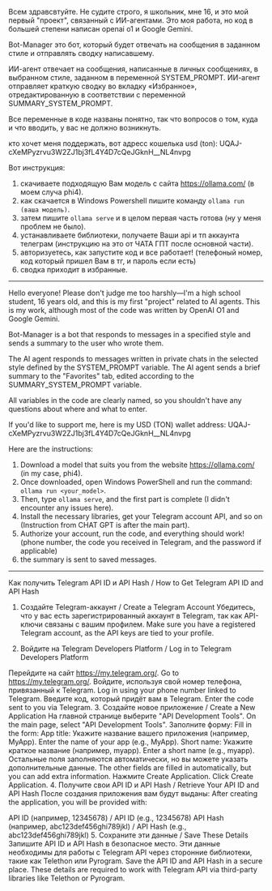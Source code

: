 Всем здравсвтуйте. Не судите строго, я школьник, мне 16, и это мой первый "проект", связанный с ИИ-агентами.
Это моя работа, но код в большей степени написан openai o1 и Google Gemini.

Bot-Manager это бот, который будет отвечать на сообщения в заданном стиле и отправлять сводку написавшему.

ИИ-агент отвечает на сообщения, написанные в личных сообщениях, в выбранном стиле, заданном в переменной SYSTEM_PROMPT.
ИИ-агент отправляет краткую сводку во вкладку «Избранное», отредактированную в соответствии с переменной SUMMARY_SYSTEM_PROMPT.

Все переменные в коде названы понятно, так что вопросов о том, куда и что вводить, у вас не должно возникнуть.

кто хочет меня поддержать, вот адресс кошелька usd (ton): UQAJ-cXeMPyzrvu3W2ZJ1bj3fL4Y4D7cQeJGknH__NL4nvpg

Вот инструкция:
1) скачиваете подходящую Вам модель с сайта https://ollama.com/ (в моем случа phi4).
2) как скачается в Windows Powershell пишите команду `ollama run (ваша модель)`.
3) затем пишите `ollama serve` и в целом первая часть готова (ну у меня проблем не было).
4) устанавливаете библиотеки, получаете Ваши api и тп аккаунта телеграм (инструкцию на это от ЧАТА ГПТ после основной части).
5) авторизуетесь, как запустите код и все работает! (телефоный номер, код который пришел Вам в тг, и пароль если есть)
6) сводка приходит в избранные.

--------------------------------------------------------------------------------------------------------------------------------------------

Hello everyone! Please don't judge me too harshly—I'm a high school student, 16 years old, and this is my first "project" related to AI agents. 
This is my work, although most of the code was written by OpenAI O1 and Google Gemini.

Bot-Manager is a bot that responds to messages in a specified style and sends a summary to the user who wrote them.

The AI agent responds to messages written in private chats in the selected style defined by the SYSTEM_PROMPT variable.
The AI agent sends a brief summary to the "Favorites" tab, edited according to the SUMMARY_SYSTEM_PROMPT variable.

All variables in the code are clearly named, so you shouldn't have any questions about where and what to enter.

If you'd like to support me, here is my USD (TON) wallet address: UQAJ-cXeMPyzrvu3W2ZJ1bj3fL4Y4D7cQeJGknH__NL4nvpg

Here are the instructions:  
1. Download a model that suits you from the website https://ollama.com/ (in my case, phi4).  
2. Once downloaded, open Windows PowerShell and run the command: `ollama run <your_model>`.  
3. Then, type `ollama serve`, and the first part is complete (I didn't encounter any issues here).  
4. Install the necessary libraries, get your Telegram account API, and so on (Instruction from CHAT GPT is after the main part).  
5. Authorize your account, run the code, and everything should work! (phone number, the code you received in Telegram, and the password if applicable)
6. the summary is sent to saved messages.


-------------------------------------------------------------------------------------------------------------------------------------------------

Как получить Telegram API ID и API Hash / How to Get Telegram API ID and API Hash
1. Создайте Telegram-аккаунт / Create a Telegram Account
Убедитесь, что у вас есть зарегистрированный аккаунт в Telegram, так как API-ключи связаны с вашим профилем.
Make sure you have a registered Telegram account, as the API keys are tied to your profile.

2. Войдите на Telegram Developers Platform
/ Log in to Telegram Developers Platform

Перейдите на сайт https://my.telegram.org/.
Go to https://my.telegram.org/.
Войдите, используя свой номер телефона, привязанный к Telegram.
Log in using your phone number linked to Telegram.
Введите код, который придёт вам в Telegram.
Enter the code sent to you via Telegram.
3. Создайте новое приложение / Create a New Application
На главной странице выберите "API Development Tools".
On the main page, select "API Development Tools".
Заполните форму:
Fill in the form:
App title: Укажите название вашего приложения (например, MyApp).
Enter the name of your app (e.g., MyApp).
Short name: Укажите краткое название (например, myapp).
Enter a short name (e.g., myapp).
Остальные поля заполняются автоматически, но вы можете указать дополнительные данные.
The other fields are filled in automatically, but you can add extra information.
Нажмите Create Application.
Click Create Application.
4. Получите свои API ID и API Hash
/ Retrieve Your API ID and API Hash После создания приложения вам будут выданы:
After creating the application, you will be provided with:

API ID (например, 12345678) / API ID (e.g., 12345678)
API Hash (например, abc123def456ghi789jkl) / API Hash (e.g., abc123def456ghi789jkl)
5. Сохраните эти данные / Save These Details
Запишите API ID и API Hash в безопасное место. Эти данные необходимы для работы с Telegram API через сторонние библиотеки, такие как Telethon или Pyrogram.
Save the API ID and API Hash in a secure place. These details are required to work with Telegram API via third-party libraries like Telethon or Pyrogram.

